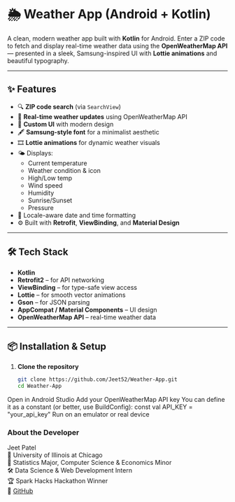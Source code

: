 # 🌦️ Weather App (Android + Kotlin)

A clean, modern weather app built with **Kotlin** for Android. Enter a ZIP code to fetch and display real-time weather data using the **OpenWeatherMap API** — presented in a sleek, Samsung-inspired UI with **Lottie animations** and beautiful typography.

---

## ✨ Features

- 🔍 **ZIP code search** (via `SearchView`)
- 📡 **Real-time weather updates** using OpenWeatherMap API
- 🌈 **Custom UI** with modern design
- 🖋️ **Samsung-style font** for a minimalist aesthetic
- 🎞️ **Lottie animations** for dynamic weather visuals
- 🌤️ Displays:
  - Current temperature
  - Weather condition & icon
  - High/Low temp
  - Wind speed
  - Humidity
  - Sunrise/Sunset
  - Pressure
- 🧭 Locale-aware date and time formatting
- ⚙️ Built with **Retrofit**, **ViewBinding**, and **Material Design**

---

## 🛠️ Tech Stack

- **Kotlin**
- **Retrofit2** – for API networking
- **ViewBinding** – for type-safe view access
- **Lottie** – for smooth vector animations
- **Gson** – for JSON parsing
- **AppCompat / Material Components** – UI design
- **OpenWeatherMap API** – real-time weather data

---

## 📦 Installation & Setup

1. **Clone the repository**
   ```bash
   git clone https://github.com/Jeet52/Weather-App.git
   cd Weather-App
Open in Android Studio
Add your OpenWeatherMap API key
You can define it as a constant (or better, use BuildConfig):
const val API_KEY = "your_api_key"
Run on an emulator or real device


### About the Developer

Jeet Patel  
📍 University of Illinois at Chicago  
🧠 Statistics Major, Computer Science & Economics Minor  
🛠️ Data Science & Web Development Intern  
🏆 Spark Hacks Hackathon Winner  
🔗 [GitHub](https://github.com/Jeet52)
